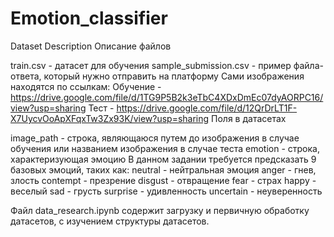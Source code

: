 # Emotion_classifier


Dataset Description
Описание файлов

train.csv - датасет для обучения
sample_submission.csv - пример файла-ответа, который нужно отправить на платформу
Сами изображения находятся по ссылкам:
Обучение - https://drive.google.com/file/d/1TG9P5B2k3eTbC4XDxDmEc07dyAORPC16/view?usp=sharing
Тест - https://drive.google.com/file/d/12QrDrLT1F-X7UycvOoApXFqxTw3Zx93K/view?usp=sharing
Поля в датасетах

image_path - строка, являющаюся путем до изображения в случае обучения или названием изображения в случае теста
emotion - строка, характеризующая эмоцию
В данном задании требуется предсказать 9 базовых эмоций, таких как:
neutral - нейтральная эмоция
anger - гнев, злость
contempt - презрение
disgust - отвращение
fear - страх
happy - веселый
sad - грусть
surprise - удивленность
uncertain - неуверенность

Файл data_research.ipynb содержит загрузку и первичную обработку датасетов, с изучением структуры датасетов.
